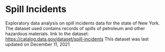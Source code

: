 # Spill Incidents
Exploratory data analysis on spill incidents data for the state of New York.
The dataset used contains records of spills of petroleum and other hazardous materials.
link to the dataset: https://catalog.data.gov/dataset/spill-incidents
This dataset was last updated on December 11, 2021
